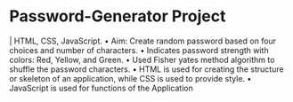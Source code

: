 # Password-Generator Project
| HTML, CSS, JavaScript.
• Aim: Create random password based on four choices and number of characters.
• Indicates password strength with colors: Red, Yellow, and Green.
• Used Fisher yates method algorithm to shuffle the password characters.
• HTML is used for creating the structure or skeleton of an application, while CSS is used to provide style.
• JavaScript is used for functions of the Application
